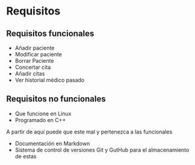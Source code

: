 
# Requisitos
## Requisitos funcionales

 - Añadir paciente
 - Modificar paciente
 - Borrar Paciente
 - Concertar cita
 - Añadir citas
 - Ver historial médico pasado

## Requisitos no funcionales

 - Que funcione en Linux
 - Programado en C++

A partir de aquí puede que este mal y pertenezca a las funcionales
 - Documentación en Markdown
 - Sistema de control de versiones Git y GutHub para el almacenamiento de estas
